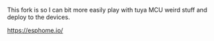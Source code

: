 This fork is so I can bit more easily play with tuya MCU weird stuff and deploy to the devices.

https://esphome.io/
